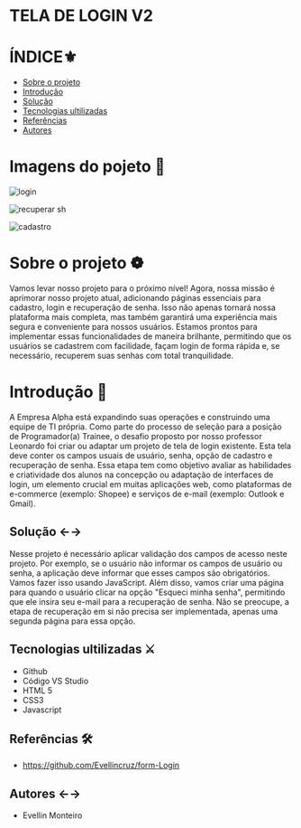 # TELA DE LOGIN V2
 
# ÍNDICE⚜️
* [Sobre o projeto](#sobre-o-projeto-❁)
* [Introdução](#introdução-←→)
* [Solução](#solução-←→)
* [Tecnologias ultilizadas](#tecnologias-ultilizadas-←→)
* [Referências](#referências-←→)
* [Autores](#autores-←→)

# Imagens do pojeto 📑

![login](https://github.com/Evellincruz/tela_login.v2/assets/140835668/38fcf2b4-2187-4473-9a8c-abe845fde4e2)<br>



![recuperar sh](https://github.com/Evellincruz/tela_login.v2/assets/140835668/c4a91206-6f43-4c1e-8db0-7fe3afe094b8)<br>



![cadastro](https://github.com/Evellincruz/tela_login.v2/assets/140835668/5b0e5216-4ae6-4839-835e-67f63119181f)<br>



# Sobre o projeto ❁

Vamos levar nosso projeto para o próximo nível! Agora, nossa missão é aprimorar nosso projeto atual, adicionando páginas essenciais para cadastro, login e recuperação de senha. Isso não apenas tornará nossa plataforma mais completa, mas também garantirá uma experiência mais segura e conveniente para nossos usuários. Estamos prontos para implementar essas funcionalidades de maneira brilhante, permitindo que os usuários se cadastrem com facilidade, façam login de forma rápida e, se necessário, recuperem suas senhas com total tranquilidade.
 

 
# Introdução 📌
A Empresa Alpha está expandindo suas operações e construindo uma equipe de TI própria. Como parte do processo de seleção para a posição de Programador(a) Trainee, o desafio proposto por nosso professor Leonardo foi criar ou adaptar um projeto de tela de login existente. Esta tela deve conter os campos usuais de usuário, senha, opção de cadastro e recuperação de senha. Essa etapa tem como objetivo avaliar as habilidades e criatividade dos alunos na concepção ou adaptação de interfaces de login, um elemento crucial em muitas aplicações web, como plataformas de e-commerce (exemplo: Shopee) e serviços de e-mail (exemplo: Outlook e Gmail).
 
## Solução ←→
 Nesse projeto é necessário aplicar validação dos campos de acesso neste projeto. Por exemplo, se o usuário não informar os campos de usuário ou senha, a aplicação deve informar que esses campos são obrigatórios. Vamos fazer isso usando JavaScript. Além disso, vamos criar uma página para quando o usuário clicar na opção "Esqueci minha senha", permitindo que ele insira seu e-mail para a recuperação de senha. Não se preocupe, a etapa de recuperação em si não precisa ser implementada, apenas uma segunda página para essa opção.
 
## Tecnologias ultilizadas ⚔️
- Github
- Código VS Studio
- HTML 5
- CSS3
- Javascript
 
## Referências 🛠️

* https://github.com/Evellincruz/form-Login
 
## Autores ←→
* Evellin Monteiro